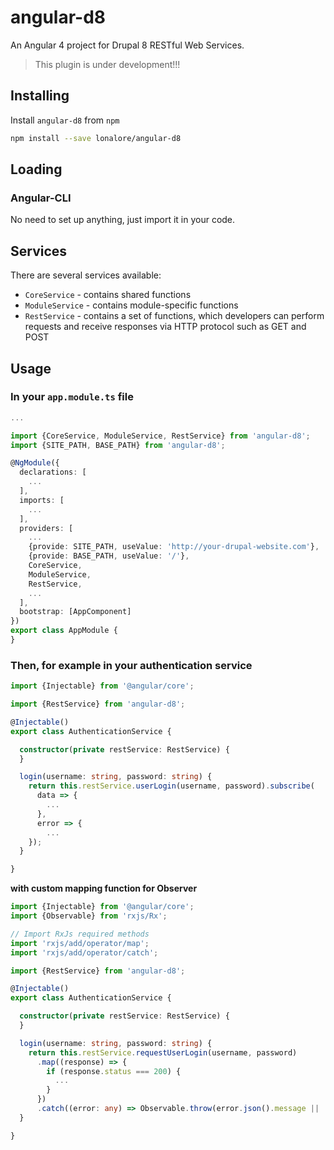 # angular-d8

An Angular 4 project for Drupal 8 RESTful Web Services.

> This plugin is under development!!!

## Installing

Install `angular-d8` from `npm`
```bash
npm install --save lonalore/angular-d8
```

## Loading

### Angular-CLI

No need to set up anything, just import it in your code.

## Services

There are several services available:
- `CoreService` - contains shared functions
- `ModuleService` - contains module-specific functions
- `RestService` - contains a set of functions, which developers can perform requests and receive responses via HTTP protocol such as GET and POST

## Usage

### In your `app.module.ts` file

```TypeScript
...

import {CoreService, ModuleService, RestService} from 'angular-d8';
import {SITE_PATH, BASE_PATH} from 'angular-d8';

@NgModule({
  declarations: [
    ...
  ],
  imports: [
    ...
  ],
  providers: [
    ...
    {provide: SITE_PATH, useValue: 'http://your-drupal-website.com'},
    {provide: BASE_PATH, useValue: '/'},
    CoreService,
    ModuleService,
    RestService,
    ...
  ],
  bootstrap: [AppComponent]
})
export class AppModule {
}
```

### Then, for example in your authentication service 

```TypeScript
import {Injectable} from '@angular/core';

import {RestService} from 'angular-d8';

@Injectable()
export class AuthenticationService {

  constructor(private restService: RestService) {
  }

  login(username: string, password: string) {
    return this.restService.userLogin(username, password).subscribe(
      data => {
        ...
      },
      error => {
        ...
    });
  }

}
```

**with custom mapping function for Observer**

```TypeScript
import {Injectable} from '@angular/core';
import {Observable} from 'rxjs/Rx';

// Import RxJs required methods
import 'rxjs/add/operator/map';
import 'rxjs/add/operator/catch';

import {RestService} from 'angular-d8';

@Injectable()
export class AuthenticationService {

  constructor(private restService: RestService) {
  }

  login(username: string, password: string) {
    return this.restService.requestUserLogin(username, password)
      .map((response) => {
        if (response.status === 200) {
          ...
        }
      })
      .catch((error: any) => Observable.throw(error.json().message || 'Server error'));
  }

}
```
